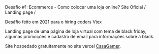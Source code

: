 Desafio #1: Ecommerce - Como colocar uma loja online? Site Oficial / Landing page / 

Desáfio feito em 2021 para o hiring coders Vtex

Landing page de uma página de loja virtual com tema de black friday, algumas promoções e cadastro de email para informações sobre a black.

Site hospedado gratuitamente no site vercel [CasaGamer](https://hiring-coders-vtex.vercel.app/). 
